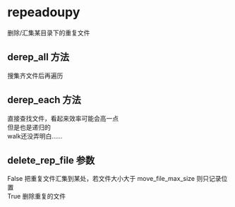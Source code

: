 # repeadoupy
删除/汇集某目录下的重复文件

## derep_all 方法
搜集齐文件后再遍历

## derep_each 方法
直接查找文件，看起来效率可能会高一点<br/>
但是也是递归的<br/>
walk还没弄明白……

## delete_rep_file 参数
False 把重复文件汇集到某处，若文件大小大于 move_file_max_size 则只记录位置<br/>
True 删除重复的文件
